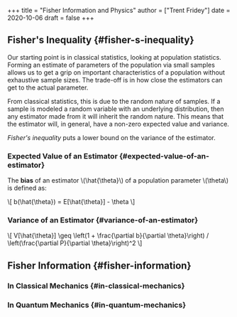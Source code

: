+++
title = "Fisher Information and Physics"
author = ["Trent Fridey"]
date = 2020-10-06
draft = false
+++

## Fisher's Inequality {#fisher-s-inequality}

Our starting point is in classical statistics, looking at population statistics.
Forming an estimate of parameters of the population via small samples allows us to get a grip on important characteristics of a population without exhaustive sample sizes.
The trade-off is in how close the estimators can get to the actual parameter.

From classical statistics, this is due to the random nature of samples.
If a sample is modeled a random variable with an underlying distribution, then any estimator made from it will inherit the random nature.
This means that the estimator will, in general, have a non-zero expected value and variance.

_Fisher's inequality_ puts a lower bound on the variance of the estimator.


### Expected Value of an Estimator {#expected-value-of-an-estimator}

The **bias** of an estimator \\(\hat{\theta}\\) of a population parameter \\(\theta\\) is defined as:

\\[
   b(\hat{\theta}) = E[\hat{\theta}] - \theta
   \\]


### Variance of an Estimator {#variance-of-an-estimator}

\\[
  V[\hat{\theta}] \geq
  \left(1 + \frac{\partial b}{\partial \theta}\right) /
  \left(\frac{\partial P}{\partial \theta}\right)^2
  \\]


## Fisher Information {#fisher-information}


### In Classical Mechanics {#in-classical-mechanics}


### In Quantum Mechanics {#in-quantum-mechanics}
